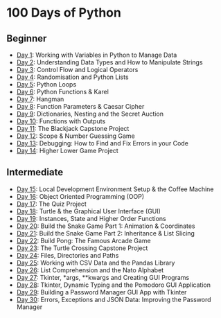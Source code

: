 # 100 Days of Python

## Beginner
- [Day 1](./day01): Working with Variables in Python to Manage Data
- [Day 2](./day02): Understanding Data Types and How to Manipulate Strings
- [Day 3](./day03): Control Flow and Logical Operators
- [Day 4](./day04): Randomisation and Python Lists
- [Day 5](./day05): Python Loops
- [Day 6](./day06): Python Functions & Karel
- [Day 7](./day07): Hangman
- [Day 8](./day08): Function Parameters & Caesar Cipher
- [Day 9](./day09): Dictionaries, Nesting and the Secret Auction
- [Day 10](./day10): Functions with Outputs
- [Day 11](./day11): The Blackjack Capstone Project
- [Day 12](./day12): Scope & Number Guessing Game
- [Day 13](./day13): Debugging: How to Find and Fix Errors in your Code
- [Day 14](./day14): Higher Lower Game Project

## Intermediate
- [Day 15](./day15): Local Development Environment Setup & the Coffee Machine
- [Day 16](./day16): Object Oriented Programming (OOP)
- [Day 17](./day17): The Quiz Project
- [Day 18](./day18): Turtle & the Graphical User Interface (GUI)
- [Day 19](./day19): Instances, State and Higher Order Functions
- [Day 20](./day20): Build the Snake Game Part 1: Animation & Coordinates
- [Day 21](./day21): Build the Snake Game Part 2: Inheritance & List Slicing
- [Day 22](./day22): Build Pong: The Famous Arcade Game
- [Day 23](./day23): The Turtle Crossing Capstone Project
- [Day 24](./day24): Files, Directories and Paths
- [Day 25](./day25): Working with CSV Data and the Pandas Library
- [Day 26](./day26): List Comprehension and the Nato Alphabet
- [Day 27](./day27): Tkinter, *args, **kwargs and Creating GUI Programs
- [Day 28](./day28): Tkinter, Dynamic Typing and the Pomodoro GUI Application
- [Day 29](./day29): Building a Password Manager GUI App with Tkinter
- [Day 30](./day30): Errors, Exceptions and JSON Data: Improving the Password Manager